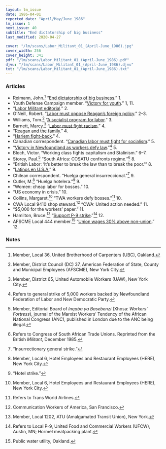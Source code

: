 ```yaml
---
layout: lm_issue
date: 1986-04-01
reported_date: "April/May/June 1986"
lm_issue: 1
next_issue: 40
subtitle: "End dictatorship of big business"
last_modified: 2020-04-27

cover: "/lm/scans/Labor_Militant_01_(April-June_1986).jpg"
cover_width: 256
cover_height: 341
pdf: "/lm/scans/Labor_Militant_01_(April-June_1986).pdf"
djvu: "/lm/scans/Labor_Militant_01_(April-June_1986).djvu"
txt: "/lm/scans/Labor_Militant_01_(April-June_1986).txt"
---
```


### Articles

* Reimann, John.[^14] “[End dictatorship of big business](end-dictatorship-of-big-business/).” 1.
* Youth Defense Campaign member. “[Victory for youth](victory-for-youth/).” 1, 11.
* “[Labor Militant editorial](labor-militant-editorial/).” 2.
* O’Neill, Robert. “[Labor must oppose Reagan’s foreign policy](labor-must-oppose-reagans-foreign-policy/).” 2–3.
* Williams, Tom.[^1] “[A socialist program for labor](a-socialist-program-for-labor/).” 3.
* Barnett, Marcy.[^2] “[Labor must fight racism](labor-must-fight-racism/).” 4.
* “[Reagan and the family](reagan-and-the-family/).” 4.
* “[Harlem fight-back](harlem-fight-back/).” 4.
* Canadian correspondent. “[Canadian labor must fight for socialism](canadian-labor-must-fight-for-socialism/).” 5.
* “[Victory in Newfoundland as workers defy law](victory-in-newfoundland-as-workers-defy-law/).”[^3] 5.
* Bloch, Victor. “Working class fights capitalism and Stalinism.” 6–7.
* Storey, Paul.[^4] “South Africa: <abbr>COSATU</abbr> confronts regime.”[^5] 8.
* “British Labor: ‘It’s better to break the law than to break the poor.’” 8.
* “[Latinos en U.S.A.](latinos-en-usa/)” 9.
* Chilean correspondent. <span lang="es">“Huelga general insurreccional.”</span>[^6] 9.
* Cutler, M.[^7] <span lang="es">“Huelga hotelera.”</span>[^8] 9.
* “Women: cheap labor for bosses.” 10.
* “US economy in crisis.” 10.
* Collins, Margaret.[^7] “<abbr>TWA</abbr> workers defy bosses.”[^9] 10.
* <abbr>CWA</abbr> Local 9410 shop steward.[^10] “<abbr>CWA</abbr>: United action needed.” 11.
* “$5,000 for the workers’ paper.” 11.
* Hamilton, Bruce.[^11] “[Support P-9 strike](support-p9-strike/).”[^12] 12.
* <abbr>AFSCME</abbr> Local 444 member.[^13] “[Union wages 30% above non-union](union-wages-30-percent-above-non-union/).” 12.

### Notes

[^1]: Member, District Council (DC) 37, American Federation of State, County and Municipal Employees (<abbr>AFSCME</abbr>), New York City.
[^2]: Member, District 65, United Automobile Workers (<abbr>UAW</abbr>), New York City.
[^3]: Refers to general strike of 5,000 workers backed by Newfoundland Federation of Labor and New Democratic Party.
[^4]: Member, Editorial Board of <cite lang="xh">Inqaba ya Basebenzi</cite> (Xhosa: <cite>Workers’ Fortress</cite>), journal of the Marxist Workers’ Tendency of the African National Congress (<abbr>ANC</abbr>), published in London due to the <abbr>ANC</abbr> being illegal.
[^5]: Refers to Congress of South African Trade Unions. Reprinted from the British <cite>Militant</cite>, December 1985.
[^6]: “Insurrectionary general strike.”
[^7]: Member, Local 6, Hotel Employees and Restaurant Employees (<abbr>HERE</abbr>), New York City.
[^8]: “Hotel strike.”
[^9]: Refers to Trans World Airlines.
[^10]: Communication Workers of America, San Francisco.
[^11]: Member, Local 1202, <abbr>ATU</abbr> (Amalgamated Transit Union), New York.
[^12]: Refers to Local P-9, United Food and Commercial Workers (<abbr>UFCW</abbr>), Austin, MN; Hormel meatpacking plant.
[^13]: Public water utility, Oakland. 
[^14]: Member, Local 36, United Brotherhood of Carpenters (<abbr>UBC</abbr>), Oakland.